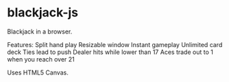 # blackjack-js

Blackjack in a browser.

Features:
    Split hand play
    Resizable window
    Instant gameplay
    Unlimited card deck 
    Ties lead to push
    Dealer hits while lower than 17
    Aces trade out to 1 when you reach over 21

Uses HTML5 Canvas.